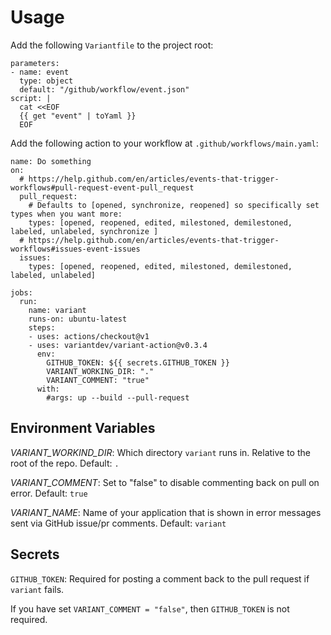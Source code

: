 # Usage

Add the following `Variantfile` to the project root:

```
parameters:
- name: event
  type: object
  default: "/github/workflow/event.json"
script: |
  cat <<EOF
  {{ get "event" | toYaml }}
  EOF
```

Add the following action to your workflow at `.github/workflows/main.yaml`:

```
name: Do something
on:
  # https://help.github.com/en/articles/events-that-trigger-workflows#pull-request-event-pull_request
  pull_request:
    # Defaults to [opened, synchronize, reopened] so specifically set types when you want more:
    types: [opened, reopened, edited, milestoned, demilestoned, labeled, unlabeled, synchronize ]
  # https://help.github.com/en/articles/events-that-trigger-workflows#issues-event-issues
  issues:
    types: [opened, reopened, edited, milestoned, demilestoned, labeled, unlabeled]

jobs:
  run:
    name: variant
    runs-on: ubuntu-latest
    steps:
    - uses: actions/checkout@v1
    - uses: variantdev/variant-action@v0.3.4
      env:
        GITHUB_TOKEN: ${{ secrets.GITHUB_TOKEN }}
        VARIANT_WORKING_DIR: "."
        VARIANT_COMMENT: "true"
      with:
        #args: up --build --pull-request
```

## Environment Variables

*VARIANT_WORKIND_DIR*: Which directory `variant` runs in. Relative to the root of the repo. Default: `.`

*VARIANT_COMMENT*: Set to "false" to disable commenting back on pull on error. Default: `true`

*VARIANT_NAME*: Name of your application that is shown in error messages sent via GitHub issue/pr comments. Default: `variant`

## Secrets

`GITHUB_TOKEN`: Required for posting a comment back to the pull request if `variant` fails.

If you have set `VARIANT_COMMENT = "false"`, then `GITHUB_TOKEN` is not required.
